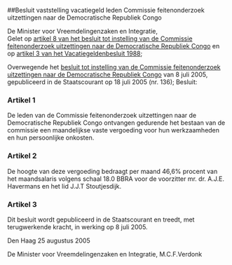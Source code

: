 <meta http-equiv='Content-Type' content='text/html; charset=utf-8' />

##Besluit vaststelling vacatiegeld leden Commissie feitenonderzoek uitzettingen naar de Democratische Republiek Congo

De Minister voor Vreemdelingenzaken en Integratie,  
Gelet op [artikel 8 van het besluit tot instelling van de Commissie feitenonderzoek uitzettingen naar de Democratische Republiek Congo](../../../../../../../../../ministeriele-regeling/instellingsbesluit/commissie/feitenonderzoek/uitzettingen/naar/de/etc/BWBR0018584/README.md) en op [artikel 3 van het Vacatiegeldenbesluit 1988](../../../../../../../../../AMvB/vacatiegeldenbesluit/1988/BWBR0004317/README.md);

Overwegende het [besluit tot instelling van de Commissie feitenonderzoek uitzettingen naar de Democratische Republiek Congo](../../../../../../../../../ministeriele-regeling/instellingsbesluit/commissie/feitenonderzoek/uitzettingen/naar/de/etc/BWBR0018584/README.md) van 8 juli 2005, gepubliceerd in de Staatscourant op 18 juli 2005 (nr. 136);
Besluit:    

### Artikel  1  

De leden van de Commissie feitenonderzoek uitzettingen naar de Democratische Republiek Congo ontvangen gedurende het bestaan van de commissie een maandelijkse vaste vergoeding voor hun werkzaamheden en hun persoonlijke onkosten.  

### Artikel  2  

De hoogte van deze vergoeding bedraagt per maand 46,6% procent van het maandsalaris volgens schaal 18.0 BBRA voor de voorzitter mr. dr. A.J.E. Havermans en het lid J.J.T Stoutjesdijk.  

### Artikel  3  

Dit besluit wordt gepubliceerd in de Staatscourant en treedt, met terugwerkende kracht, in werking op 8 juli 2005.  

Den Haag 
25 augustus 2005   

De 
Minister voor Vreemdelingenzaken en Integratie, 
M.C.F.Verdonk   
